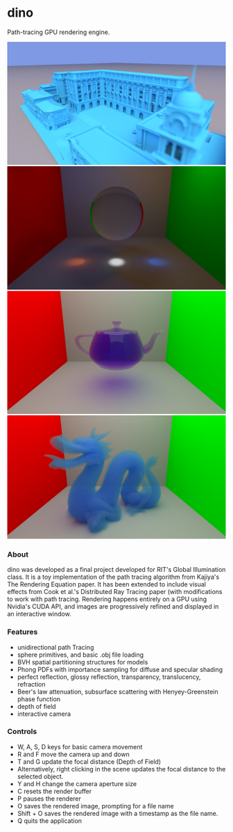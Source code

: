 # dino
Path-tracing GPU rendering engine.

![Example 1](dino/example_renders/colonial_1800_6m.png)
![Example 2](dino/example_renders/focused_caustics_4500_6m.png)
![Example 3](dino/example_renders/attenuation_teapot_1400_5m.png)
![Example 4](dino/example_renders/cloudy_dragon_1700_18m.png)

### About

dino was developed as a final project developed for RIT's Global Illumination class. It is a toy implementation of the path tracing algorithm from Kajiya's The Rendering Equation paper. It has been extended to include visual effects from Cook et al.'s Distributed Ray Tracing paper (with modifications to work with path tracing. Rendering happens entirely on a GPU using Nvidia's CUDA API, and images are progressively refined and displayed in an interactive window.

### Features

- unidirectional path Tracing
- sphere primitives, and basic .obj file loading
- BVH spatial partitioning structures for models
- Phong PDFs with importance sampling for diffuse and specular shading
- perfect reflection, glossy reflection, transparency, translucency, refraction
- Beer's law attenuation, subsurface scattering with Henyey-Greenstein phase function
- depth of field
- interactive camera

### Controls

- W, A, S, D keys for basic camera movement
- R and F move the camera up and down
- T and G update the focal distance (Depth of Field)
- Alternatively, right clicking in the scene updates the focal distance to the selected object.
- Y and H change the camera aperture size
- C resets the render buffer
- P pauses the renderer
- O saves the rendered image, prompting for a file name
- Shift + O saves the rendered image with a timestamp as the file name.
- Q quits the application
